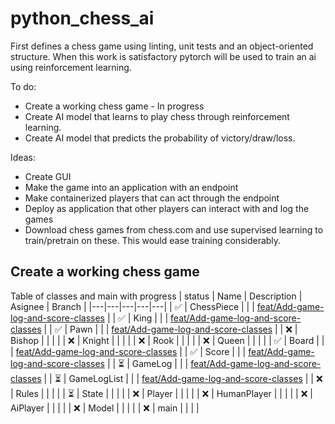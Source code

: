 # python_chess_ai
First defines a chess game using linting, unit tests and an object-oriented structure. When this work is satisfactory pytorch will be used to train an ai using reinforcement learning.

To do:
* Create a working chess game - In progress
* Create AI model that learns to play chess through reinforcement learning.
* Create AI model that predicts the probability of victory/draw/loss.

Ideas:
* Create GUI
* Make the game into an application with an endpoint
* Make containerized players that can act through the endpoint
* Deploy as application that other players can interact with and log the games
* Download chess games from chess.com and use supervised learning to train/pretrain on these. This would ease training considerably.

## Create a working chess game
Table of classes and main with progress
| status | Name | Description | Asignee | Branch |
|---|---|---|---|---|
| ✅ | ChessPiece   |   |   | [feat/Add-game-log-and-score-classes](https://github.com/Marsusss/python_chess_ai/tree/feat/Add-game-log-and-score-classes) |
| ✅ | King         |   |   | [feat/Add-game-log-and-score-classes](https://github.com/Marsusss/python_chess_ai/tree/feat/Add-game-log-and-score-classes) |
| ✅ | Pawn         |   |   | [feat/Add-game-log-and-score-classes](https://github.com/Marsusss/python_chess_ai/tree/feat/Add-game-log-and-score-classes) |
| :x: | Bishop      |   |   |   |
| :x: | Knight      |   |   |   |
| :x: | Rook        |   |   |   |
| :x: | Queen       |   |   |   |
| ✅ | Board        |   |   | [feat/Add-game-log-and-score-classes](https://github.com/Marsusss/python_chess_ai/tree/feat/Add-game-log-and-score-classes) |
| ✅ | Score        |   |   | [feat/Add-game-log-and-score-classes](https://github.com/Marsusss/python_chess_ai/tree/feat/Add-game-log-and-score-classes) |
| ⏳ | GameLog      |   |   | [feat/Add-game-log-and-score-classes](https://github.com/Marsusss/python_chess_ai/tree/feat/Add-game-log-and-score-classes) |
| ⏳ | GameLogList  |   |   | [feat/Add-game-log-and-score-classes](https://github.com/Marsusss/python_chess_ai/tree/feat/Add-game-log-and-score-classes) |
| :x: | Rules       |   |   |   |
| ⏳ | State       |   |   |   |
| :x: | Player      |   |   |   |
| :x: | HumanPlayer |   |   |   |
| :x: | AiPlayer    |   |   |   |
| :x: | Model       |   |   |   |
| :x: | main        |   |   |   |

